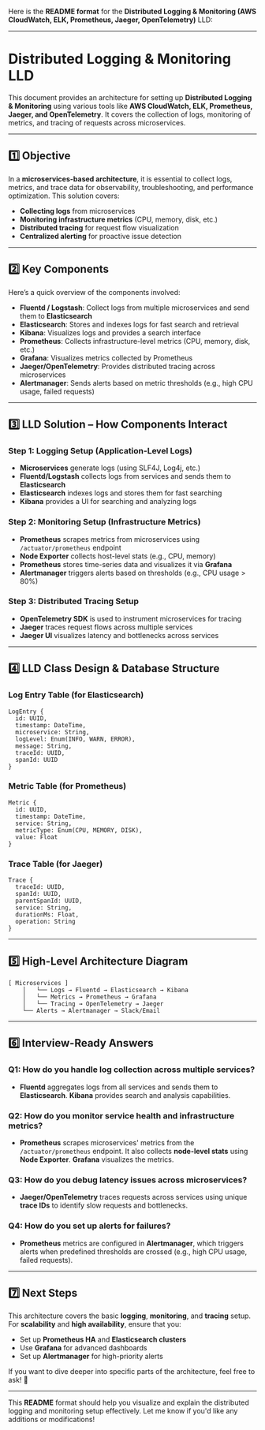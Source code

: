 Here is the **README format** for the **Distributed Logging & Monitoring (AWS CloudWatch, ELK, Prometheus, Jaeger, OpenTelemetry)** LLD:

---

# **Distributed Logging & Monitoring LLD**

This document provides an architecture for setting up **Distributed Logging & Monitoring** using various tools like **AWS CloudWatch, ELK, Prometheus, Jaeger, and OpenTelemetry**. It covers the collection of logs, monitoring of metrics, and tracing of requests across microservices.

---

## **1️⃣ Objective**

In a **microservices-based architecture**, it is essential to collect logs, metrics, and trace data for observability, troubleshooting, and performance optimization. This solution covers:

- **Collecting logs** from microservices
- **Monitoring infrastructure metrics** (CPU, memory, disk, etc.)
- **Distributed tracing** for request flow visualization
- **Centralized alerting** for proactive issue detection

---

## **2️⃣ Key Components**

Here’s a quick overview of the components involved:

- **Fluentd / Logstash**: Collect logs from multiple microservices and send them to **Elasticsearch**
- **Elasticsearch**: Stores and indexes logs for fast search and retrieval
- **Kibana**: Visualizes logs and provides a search interface
- **Prometheus**: Collects infrastructure-level metrics (CPU, memory, disk, etc.)
- **Grafana**: Visualizes metrics collected by Prometheus
- **Jaeger/OpenTelemetry**: Provides distributed tracing across microservices
- **Alertmanager**: Sends alerts based on metric thresholds (e.g., high CPU usage, failed requests)

---

## **3️⃣ LLD Solution – How Components Interact**

### **Step 1: Logging Setup (Application-Level Logs)**

- **Microservices** generate logs (using SLF4J, Log4j, etc.)
- **Fluentd/Logstash** collects logs from services and sends them to **Elasticsearch**
- **Elasticsearch** indexes logs and stores them for fast searching
- **Kibana** provides a UI for searching and analyzing logs

### **Step 2: Monitoring Setup (Infrastructure Metrics)**

- **Prometheus** scrapes metrics from microservices using `/actuator/prometheus` endpoint
- **Node Exporter** collects host-level stats (e.g., CPU, memory)
- **Prometheus** stores time-series data and visualizes it via **Grafana**
- **Alertmanager** triggers alerts based on thresholds (e.g., CPU usage > 80%)

### **Step 3: Distributed Tracing Setup**

- **OpenTelemetry SDK** is used to instrument microservices for tracing
- **Jaeger** traces request flows across multiple services
- **Jaeger UI** visualizes latency and bottlenecks across services

---

## **4️⃣ LLD Class Design & Database Structure**

### **Log Entry Table (for Elasticsearch)**

```plaintext
LogEntry {
  id: UUID,
  timestamp: DateTime,
  microservice: String,
  logLevel: Enum(INFO, WARN, ERROR),
  message: String,
  traceId: UUID,
  spanId: UUID
}
```

### **Metric Table (for Prometheus)**

```plaintext
Metric {
  id: UUID,
  timestamp: DateTime,
  service: String,
  metricType: Enum(CPU, MEMORY, DISK),
  value: Float
}
```

### **Trace Table (for Jaeger)**

```plaintext
Trace {
  traceId: UUID,
  spanId: UUID,
  parentSpanId: UUID,
  service: String,
  durationMs: Float,
  operation: String
}
```

---

## **5️⃣ High-Level Architecture Diagram**

```
[ Microservices ]
    │   └── Logs → Fluentd → Elasticsearch → Kibana
    │   └── Metrics → Prometheus → Grafana
    │   └── Tracing → OpenTelemetry → Jaeger
    └── Alerts → Alertmanager → Slack/Email
```

---

## **6️⃣ Interview-Ready Answers**

### **Q1: How do you handle log collection across multiple services?**

- **Fluentd** aggregates logs from all services and sends them to **Elasticsearch**. **Kibana** provides search and analysis capabilities.

### **Q2: How do you monitor service health and infrastructure metrics?**

- **Prometheus** scrapes microservices' metrics from the `/actuator/prometheus` endpoint. It also collects **node-level stats** using **Node Exporter**. **Grafana** visualizes the metrics.

### **Q3: How do you debug latency issues across microservices?**

- **Jaeger/OpenTelemetry** traces requests across services using unique **trace IDs** to identify slow requests and bottlenecks.

### **Q4: How do you set up alerts for failures?**

- **Prometheus** metrics are configured in **Alertmanager**, which triggers alerts when predefined thresholds are crossed (e.g., high CPU usage, failed requests).

---

## **7️⃣ Next Steps**

This architecture covers the basic **logging**, **monitoring**, and **tracing** setup. For **scalability** and **high availability**, ensure that you:

- Set up **Prometheus HA** and **Elasticsearch clusters**
- Use **Grafana** for advanced dashboards
- Set up **Alertmanager** for high-priority alerts

If you want to dive deeper into specific parts of the architecture, feel free to ask! 🚀

---

This **README** format should help you visualize and explain the distributed logging and monitoring setup effectively. Let me know if you'd like any additions or modifications!
